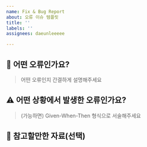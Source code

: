 ```yaml
---
name: Fix & Bug Report
about: 오류 이슈 템플릿
title: ''
labels: ''
assignees: daeunleeeee

---
```


## 🐛 어떤 오류인가요?

> 어떤 오류인지 간결하게 설명해주세요


## ⚠️ 어떤 상황에서 발생한 오류인가요?

> (가능하면) Given-When-Then 형식으로 서술해주세요


## 📎 참고할만한 자료(선택)

